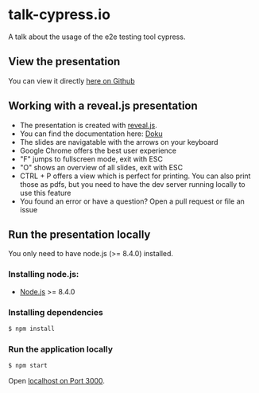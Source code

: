 # talk-cypress.io

A talk about the usage of the e2e testing tool cypress.

## View the presentation
You can view it directly [here on Github](https://baloise.github.io/talk-cypress.io/index#/)

## Working with a reveal.js presentation
- The presentation is created with [reveal.js](http://lab.hakim.se/reveal-js/).
- You can find the documentation here: [Doku](https://github.com/hakimel/reveal.js) 
- The slides are navigatable with the arrows on your keyboard
- Google Chrome offers the best user experience
- "F" jumps to fullscreen mode, exit with ESC
- "O" shows an overview of all slides, exit with ESC
- CTRL + P offers a view which is perfect for printing. You can also print those as pdfs, but you need to have the dev server running locally to use this feature
- You found an error or have a question? Open a pull request or file an issue

## Run the presentation locally

You only need to have node.js (>= 8.4.0) installed.

### Installing node.js:

- [Node.js](http://nodejs.org) >= 8.4.0

### Installing dependencies
```sh
$ npm install
```

### Run the application locally
```sh
$ npm start
```

Open [localhost on Port 3000](http://localhost:8000).
